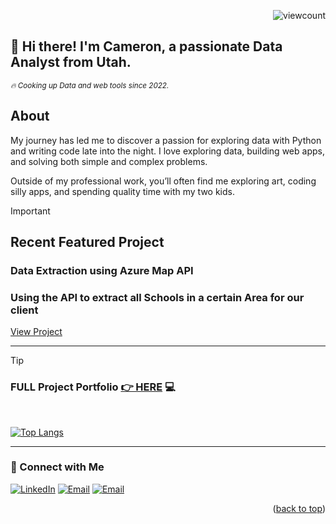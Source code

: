 <a name="readme-top"></a>
<p align="right">
  <img src="https://komarev.com/ghpvc/?username=CameronCSS&style=flat" alt="viewcount">
</p>


## 👋 Hi there! I'm **Cameron**, a passionate Data Analyst from Utah.

<sub><em>🔥 Cooking up Data and web tools since 2022.</em> </sub>
<br>

## **About**
My journey has led me to discover a passion for exploring data with Python and writing code late into the night. I love exploring data, building web apps, and solving both simple and complex problems.

Outside of my professional work, you’ll often find me exploring art, coding silly apps, and spending quality time with my two kids.



> [!IMPORTANT] 
> ## Recent Featured Project
> ### Data Extraction using Azure Map API
> ### Using the API to extract all Schools in a certain Area for our client
> [View Project](https://github.com/CameronCSS/Azure_Map_API/blob/master/README.md)
<hr>

> [!TIP]
> ### FULL Project Portfolio [👉 HERE](https://github.com/CameronCSS/PersonalProjects/blob/main/README.md) :computer:
<br>


[![Top Langs](https://github-readme-stats.vercel.app/api/top-langs/?username=CameronCSS&layout=compact&hide=css&theme=dark)](https://github.com/anuraghazra/github-readme-stats)


----

### 💬 Connect with Me

<span>[![LinkedIn](https://img.icons8.com/?size=50&id=13930&format=png&color=000000)](https://www.linkedin.com/in/cameron-css/) [![Email](https://img.icons8.com/?size=50&id=qyRpAggnV0zH&format=png&color=000000)](mailto:CameronSeamons@gmail.com) [![Email](https://img.icons8.com/?size=50&id=103413&format=png&color=000000)](https://CamDoesData.com)</span>

<p align="right">(<a href="#readme-top">back to top</a>)</p>
